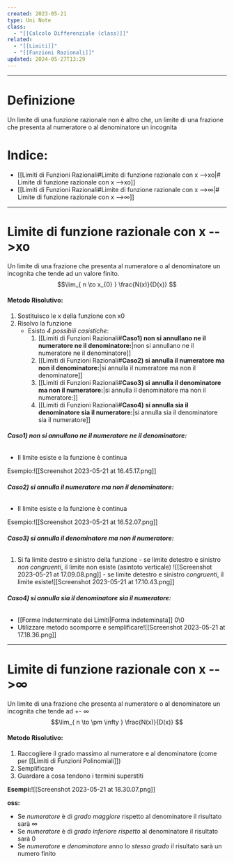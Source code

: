 ```yaml
---
created: 2023-05-21
type: Uni Note
class:
  - "[[Calcolo Differenziale (class)]]"
related:
  - "[[Limiti]]"
  - "[[Funzioni Razionali]]"
updated: 2024-05-27T13:29
---
```

---
# Definizione
Un limite di una funzione razionale non è altro che, un limite di una frazione che presenta al numeratore o al denominatore un incognita

# Indice:
- [[Limiti di Funzioni Razionali#Limite di funzione razionale con x -->xo|# Limite di funzione razionale con x -->xo]]
- [[Limiti di Funzioni Razionali#Limite di funzione razionale con x -->∞|# Limite di funzione razionale con x -->∞]]

---
# Limite di funzione razionale con x -->xo
Un limite di una frazione che presenta al numeratore o al denominatore un incognita che tende ad un valore finito.
$$\lim_{ n \to x_{0} } \frac{N(x)}{D(x)} $$
#### Metodo Risolutivo:
1. Sostituisco le x della funzione con x0
2. Risolvo la funzione 
	- Esisto *4 possibili casistiche*:
		1. [[Limiti di Funzioni Razionali#**Caso1) non si annullano ne il numeratore ne il denominatore:**|non si annullano ne il numeratore ne il denominatore]]
		2. [[Limiti di Funzioni Razionali#**Caso2) si annulla il numeratore ma non il denominatore:**|si annulla il numeratore ma non il denominatore]]
		3. [[Limiti di Funzioni Razionali#**Caso3) si annulla il denominatore ma non il numeratore:**|si annulla il denominatore ma non il numeratore:]]
		4. [[Limiti di Funzioni Razionali#**Caso4) si annulla sia il denominatore sia il numeratore:**|si annulla sia il denominatore sia il numeratore]]
				

###### **Caso1) non si annullano ne il numeratore ne il denominatore:**
- Il limite esiste e la funzione è continua 

Esempio:![[Screenshot 2023-05-21 at 16.45.17.png]]

###### **Caso2) si annulla il numeratore ma non il denominatore:**
- Il limite esiste e la funzione è continua 

Esempio:![[Screenshot 2023-05-21 at 16.52.07.png]]

###### **Caso3) si annulla il denominatore ma non il numeratore:**
1. Si fa limite destro e sinistro della funzione
		- se limite detestro e sinistro *non congruenti*, il limite non esiste (asintoto verticale) ![[Screenshot 2023-05-21 at 17.09.08.png]]
		- se limite detestro e sinistro *congruenti*, il limite esiste![[Screenshot 2023-05-21 at 17.10.43.png]]

###### **Caso4) si annulla sia il denominatore sia il numeratore:**
- [[Forme Indeterminate dei Limiti|Forma indeteminata]] 0\\0
- Utilizzare metodo scomporre e semplificare![[Screenshot 2023-05-21 at 17.18.36.png]]
---
# Limite di funzione razionale con x -->∞
Un limite di una frazione che presenta al numeratore o al denominatore un incognita che tende ad +- ∞
$$\lim_{ n \to \pm \infty } \frac{N(x)}{D(x)} $$
#### Metodo Risolutivo:
1. Raccogliere il grado massimo al numeratore e al denominatore (come per [[Limiti di Funzioni Polinomiali]])
2. Semplificare 
3. Guardare a cosa tendono i termini superstiti

**Esempi:**![[Screenshot 2023-05-21 at 18.30.07.png]]

**oss:**
- Se *numeratore* è di *grado maggiore* rispetto al denominatore il risultato sarà ∞ 
- Se *numeratore* è di *grado inferiore rispetto* al denominatore il risultato sarà 0
- Se *numeratore* e *denominatore* anno lo *stesso grado* il risultato sarà un numero finito 